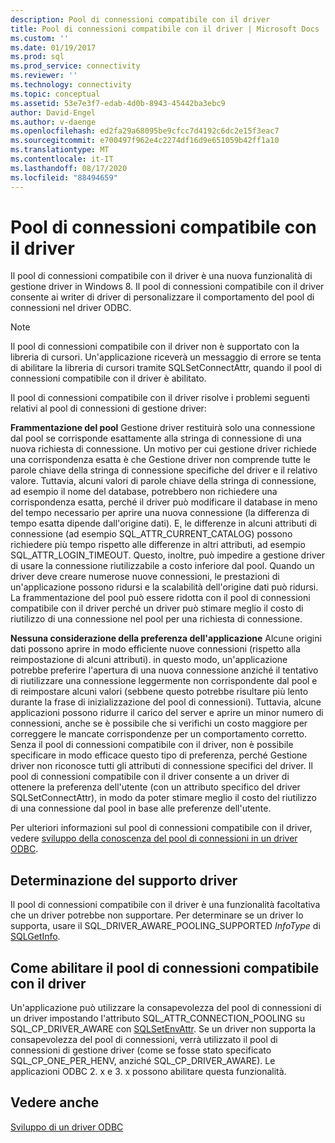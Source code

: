 ```yaml
---
description: Pool di connessioni compatibile con il driver
title: Pool di connessioni compatibile con il driver | Microsoft Docs
ms.custom: ''
ms.date: 01/19/2017
ms.prod: sql
ms.prod_service: connectivity
ms.reviewer: ''
ms.technology: connectivity
ms.topic: conceptual
ms.assetid: 53e7e3f7-edab-4d0b-8943-45442ba3ebc9
author: David-Engel
ms.author: v-daenge
ms.openlocfilehash: ed2fa29a68095be9cfcc7d4192c6dc2e15f3eac7
ms.sourcegitcommit: e700497f962e4c2274df16d9e651059b42ff1a10
ms.translationtype: MT
ms.contentlocale: it-IT
ms.lasthandoff: 08/17/2020
ms.locfileid: "88494659"
---
```

# <a name="driver-aware-connection-pooling"></a>Pool di connessioni compatibile con il driver
Il pool di connessioni compatibile con il driver è una nuova funzionalità di gestione driver in Windows 8. Il pool di connessioni compatibile con il driver consente ai writer di driver di personalizzare il comportamento del pool di connessioni nel driver ODBC.  
  
> [!NOTE]  
>  Il pool di connessioni compatibile con il driver non è supportato con la libreria di cursori. Un'applicazione riceverà un messaggio di errore se tenta di abilitare la libreria di cursori tramite SQLSetConnectAttr, quando il pool di connessioni compatibile con il driver è abilitato.  
  
 Il pool di connessioni compatibile con il driver risolve i problemi seguenti relativi al pool di connessioni di gestione driver:  
  
 **Frammentazione del pool** Gestione driver restituirà solo una connessione dal pool se corrisponde esattamente alla stringa di connessione di una nuova richiesta di connessione.  Un motivo per cui gestione driver richiede una corrispondenza esatta è che Gestione driver non comprende tutte le parole chiave della stringa di connessione specifiche del driver e il relativo valore.  Tuttavia, alcuni valori di parole chiave della stringa di connessione, ad esempio il nome del database, potrebbero non richiedere una corrispondenza esatta, perché il driver può modificare il database in meno del tempo necessario per aprire una nuova connessione (la differenza di tempo esatta dipende dall'origine dati). E, le differenze in alcuni attributi di connessione (ad esempio SQL_ATTR_CURRENT_CATALOG) possono richiedere più tempo rispetto alle differenze in altri attributi, ad esempio SQL_ATTR_LOGIN_TIMEOUT. Questo, inoltre, può impedire a gestione driver di usare la connessione riutilizzabile a costo inferiore dal pool. Quando un driver deve creare numerose nuove connessioni, le prestazioni di un'applicazione possono ridursi e la scalabilità dell'origine dati può ridursi. La frammentazione del pool può essere ridotta con il pool di connessioni compatibile con il driver perché un driver può stimare meglio il costo di riutilizzo di una connessione nel pool per una richiesta di connessione.  
  
 **Nessuna considerazione della preferenza dell'applicazione** Alcune origini dati possono aprire in modo efficiente nuove connessioni (rispetto alla reimpostazione di alcuni attributi). in questo modo, un'applicazione potrebbe preferire l'apertura di una nuova connessione anziché il tentativo di riutilizzare una connessione leggermente non corrispondente dal pool e di reimpostare alcuni valori (sebbene questo potrebbe risultare più lento durante la frase di inizializzazione del pool di connessioni). Tuttavia, alcune applicazioni possono ridurre il carico del server e aprire un minor numero di connessioni, anche se è possibile che si verifichi un costo maggiore per correggere le mancate corrispondenze per un comportamento corretto. Senza il pool di connessioni compatibile con il driver, non è possibile specificare in modo efficace questo tipo di preferenza, perché Gestione driver non riconosce tutti gli attributi di connessione specifici del driver. Il pool di connessioni compatibile con il driver consente a un driver di ottenere la preferenza dell'utente (con un attributo specifico del driver SQLSetConnectAttr), in modo da poter stimare meglio il costo del riutilizzo di una connessione dal pool in base alle preferenze dell'utente.  
  
 Per ulteriori informazioni sul pool di connessioni compatibile con il driver, vedere [sviluppo della conoscenza del pool di connessioni in un driver ODBC](../../../odbc/reference/develop-driver/developing-connection-pool-awareness-in-an-odbc-driver.md).  
  
## <a name="determining-driver-support"></a>Determinazione del supporto driver  
 Il pool di connessioni compatibile con il driver è una funzionalità facoltativa che un driver potrebbe non supportare. Per determinare se un driver lo supporta, usare il SQL_DRIVER_AWARE_POOLING_SUPPORTED *InfoType* di [SQLGetInfo](../../../odbc/reference/syntax/sqlgetinfo-function.md).  
  
## <a name="how-to-enable-driver-aware-connection-pooling"></a>Come abilitare il pool di connessioni compatibile con il driver  
 Un'applicazione può utilizzare la consapevolezza del pool di connessioni di un driver impostando l'attributo SQL_ATTR_CONNECTION_POOLING su SQL_CP_DRIVER_AWARE con [SQLSetEnvAttr](../../../odbc/reference/syntax/sqlsetenvattr-function.md). Se un driver non supporta la consapevolezza del pool di connessioni, verrà utilizzato il pool di connessioni di gestione driver (come se fosse stato specificato SQL_CP_ONE_PER_HENV, anziché SQL_CP_DRIVER_AWARE). Le applicazioni ODBC 2. x e 3. x possono abilitare questa funzionalità.  
  
## <a name="see-also"></a>Vedere anche  
 [Sviluppo di un driver ODBC](../../../odbc/reference/develop-driver/developing-an-odbc-driver.md)
